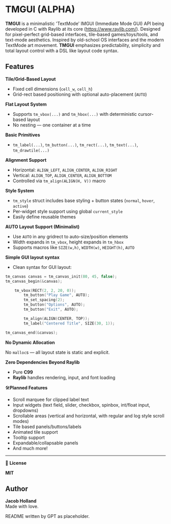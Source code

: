 # TMGUI (ALPHA)

**TMGUI** is a minimalistic 'TextMode' IMGUI (Immediate Mode GUI) API being developed in C with Raylib at its core (https://www.raylib.com/). Designed for pixel-perfect grid-based interfaces, tile-based games/toys/tools, and text-mode aesthetics. Inspired by old-school OS interfaces and the modern TextMode art movement. 
**TMGUI** emphasizes predictability, simplicity and total layout control with a DSL like layout code syntax.

## Features
**Tile/Grid-Based Layout**  
- Fixed cell dimensions (`cell_w`, `cell_h`)  
- Grid-rect based positioning with optional auto-placement (`AUTO`)  

**Flat Layout System**  
- Supports `tm_vbox(...)` and `tm_hbox(...)` with deterministic cursor-based layout  
- No nesting — one container at a time  

**Basic Primitives**  
- `tm_label(...)`, `tm_button(...)`, `tm_rect(...)`, `tm_text(...)`, `tm_drawtile(...)`  

**Alignment Support**  
- Horizontal: `ALIGN_LEFT`, `ALIGN_CENTER`, `ALIGN_RIGHT`  
- Vertical: `ALIGN_TOP`, `ALIGN_CENTER`, `ALIGN_BOTTOM`  
- Controlled via `tm_align(ALIGN(H, V))` macro  

**Style System**  
- `tm_style` struct includes base styling + button states (`normal`, `hover`, `active`)  
- Per-widget style support using global `current_style`  
- Easily define reusable themes  

**AUTO Layout Support (Minimalist)**  
- Use `AUTO` in any gridrect to auto-size/position elements  
- Width expands in `tm_vbox`, height expands in `tm_hbox`  
- Supports macros like `SIZE(w,h)`, `WIDTH(w)`, `HEIGHT(h)`, `AUTO`  

**Simple GUI layout syntax**  
- Clean syntax for GUI layout:  
  
```c
tm_canvas canvas = tm_canvas_init(80, 45, false);
tm_canvas_begin(&canvas);

	tm_vbox(RECT(2, 2, 20, 0));
		tm_button("Play Game", AUTO);
		tm_set_spacing(2);
		tm_button("Options", AUTO);
		tm_button("Exit", AUTO);

		tm_align(ALIGN(CENTER, TOP));
		tm_label("Centered Title", SIZE(30, 1));

tm_canvas_end(&canvas);
```
 **No Dynamic Allocation**

No `malloc`s — all layout state is static and explicit.

**Zero Dependencies Beyond Raylib**

- Pure **C99**
- **Raylib** handles rendering, input, and font loading

🛠️**Planned Features**

-  Scroll marquee for clipped label text  
-  Input widgets (text field, slider, checkbox, spinbox, int/float input, dropdowns)
-  Scrollable areas (vertical and horizontal, with regular and log style scroll modes)
-  Tile based panels/buttons/labels
-  Animated tile support
-  Tooltip support
-  Expandable/collapsable panels
-  And much more!

---

📄 **License**

**MIT**

## Author

**Jacob Holland**  
Made with love.

README written by GPT as placeholder. 

